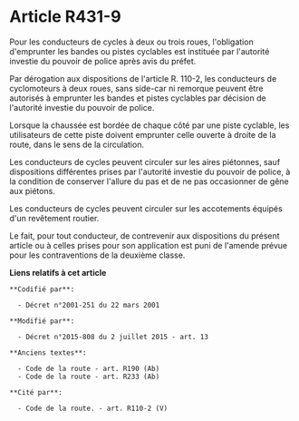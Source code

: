 # Article R431-9

Pour les conducteurs de cycles à deux ou trois roues, l'obligation d'emprunter les bandes ou pistes cyclables est instituée
par l'autorité investie du pouvoir de police après avis du préfet. 

Par dérogation aux dispositions de l'article R. 110-2, les conducteurs de cyclomoteurs à deux roues, sans side-car ni
remorque peuvent être autorisés à emprunter les bandes et pistes cyclables par décision de l'autorité investie du pouvoir de
police. 

Lorsque la chaussée est bordée de chaque côté par une piste cyclable, les utilisateurs de cette piste doivent emprunter celle
ouverte à droite de la route, dans le sens de la circulation. 

Les conducteurs de cycles peuvent circuler sur les aires piétonnes, sauf dispositions différentes prises par l'autorité
investie du pouvoir de police, à la condition de conserver l'allure du pas et de ne pas occasionner de gêne aux piétons. 

Les conducteurs de cycles peuvent circuler sur les accotements équipés d'un revêtement routier. 

Le fait, pour tout conducteur, de contrevenir aux dispositions du présent article ou à celles prises pour son application est
puni de l'amende prévue pour les contraventions de la deuxième classe.

**Liens relatifs à cet article**

	**Codifié par**:

	  - Décret n°2001-251 du 22 mars 2001

	**Modifié par**:

	  - Décret n°2015-808 du 2 juillet 2015 - art. 13

	**Anciens textes**:

	  - Code de la route - art. R190 (Ab)
	  - Code de la route - art. R233 (Ab)

	**Cité par**:

	  - Code de la route. - art. R110-2 (V)
